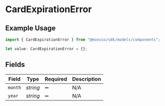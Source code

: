 # CardExpirationError

## Example Usage

```typescript
import { CardExpirationError } from "@moovio/sdk/models/components";

let value: CardExpirationError = {};
```

## Fields

| Field              | Type               | Required           | Description        |
| ------------------ | ------------------ | ------------------ | ------------------ |
| `month`            | *string*           | :heavy_minus_sign: | N/A                |
| `year`             | *string*           | :heavy_minus_sign: | N/A                |